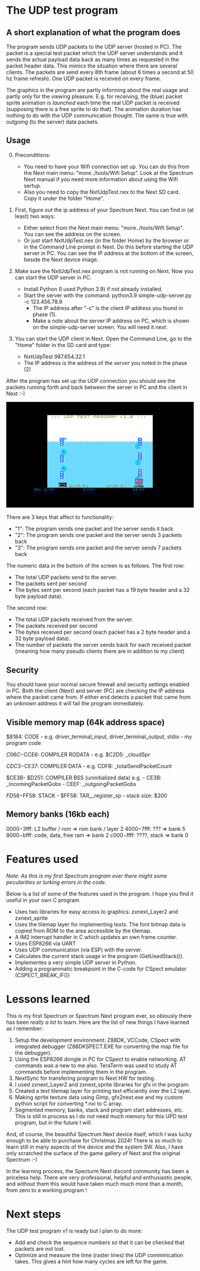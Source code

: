 # The UDP test program

## A short explanation of what the program does

The program sends UDP packets to the UDP server (hosted in PC). The packet is a special test packet which the UDP server understands and it sends the actual payload data back as many times as requested in the packet header data. This mimics the situation where there are several clients. The packets are send every 8th frame (about 6 times a second at 50 hz frame refresh). One UDP packet is received on every frame.

The graphics in the program are partly informing about the real usage and partly only for the viewing pleasure. E.g. for receiving, the (blue) packet sprite animation *is launched* each time the real UDP packet is received (supposing there is a free sprite to do that). The animation duration has nothing to do with the UDP communication thought. The same is true with outgoing (to the server) data packets. 

## Usage

0) Preconditions: 
   - You need to have your Wifi connection set up. You can do this from the Next main menu: "more../tools/Wifi Setup". Look at the Spectrum Next manual if you need more information about using the Wifi sertup. 
   - Also you need to copy the NxtUdpTest.nex to the Next SD card. Copy it under the folder "Home".

1) First, figure out the ip address of your Spectrum Next. You can find in (at least) two ways:
	- Either select from the Next main menu: "more../tools/Wifi Setup". You can see the address on the screen.
	- Or just start NxtUdpTest.nex (in the folder Home) by the browser or in the Command Line prompt in Next. Do this before starting the UDP server in PC. You can see the IP address at the bottom of the screen, beside the Next device image. 

2) Make sure the NxtUdpTest.nex program is not running on Next. Now you can start the UDP server in PC.
   - Install Python (I used Python 3.9) if not already installed.
   - Start the server with the command:  python3.9 simple-udp-server.py -c 123.456.78.9
      - The IP address after "-c" is the client IP address you found in phase (1).
	  - Make a note about the server IP address on PC, which is shown on the simple-udp-server screen. You will need it next. 

3) You can start the UDP client in Next. Open the Command Line, go to the "Home" folder in the SD card and type: 
	  - NxtUdpTest 987.654.32.1
	  - The IP address is the address of the *server* you noted in the phase (2)

After the program has set up the UDP connection you should see the packets running forth and back between the server in PC and the client in Next :-)

![The main screen](./mainScreen.png)

There are 3 keys that affect to functionality:
- "1": The program sends one packet and the server sends it back
- "2": The program sends one packet and the server sends 3 packets back
- "3": The program sends one packet and the server sends 7 packets back

The numeric data in the bottom of the screen is as follows. 
The first row:
- The total UDP packets send to the server.
- The packets sent per second
- The bytes sent per second (each packet has a 19 byte header and a 32 byte payload data). 

The second row:
- The total UDP packets received from the server.
- The packets received per second
- The bytes received per second (each packet has a 2 byte header and a 32 byte payload data).  
- The number of packets the server sends back for each received packet (meaning how many pseudo clients there are in addition to my client)

## Security

You should have your normal secure firewall and security settings enabled in PC. Both the client (Next) and server (PC) are checking the IP address where the packet came from. If either end detects a packet that came from an unknown address it will fail the program immediately. 

## Visible memory map (64k address space)

$8184: CODE
	- e.g. driver_terminal_input, driver_terminal_output, stdio
	- my program code

$C06C-$CCE6: COMPILER RODATA
	- e.g. $C2D5: _cloudSpr
		
$CDC3-$CE37: COMPILER DATA
	- e.g. CDFB: _totalSendPacketCount

$CE3B- $D251: COMPILER BSS (uninitialized data)
	e.g.
	- CE3B: _incomingPacketGobs 
	- CEEF: _outgoingPacketGobs 

$FD58-$FF58: STACK
	- $FF58: TAR__register_sp
	- stack size: $200

## Memory banks (16kb each)
$0000-$3fff: L2 buffer / rom                        => rom bank / layer 2
$4000-$7fff: ???          							=> bank 5
$8000-$bfff: code, data, free ram 					=> bank 2
$c000-$ffff: ????, stack                           	=> bank 0

# Features used

*Note: As this is my first Spectrum program ever there might some pecularities or lurking errors in the code.*

Below is a list of some of the features used in the program. I hope you find it useful in your own C program.

- Uses two libraries for easy access to graphics: zxnext_Layer2 and zxnext_sprite
- Uses the tilemap layer for implementing texts. The font bitmap data is copied from ROM to the area accessible by the tilemap.
- A IM2 interrupt handler in C which updates an own frame counter.
- Uses ESP8266 via UART
- Uses UDP communication (via ESP) with the server.
- Calculates the current stack usage in the program (GetUsedStack()).
- Implementes a very simple UDP server in Python.
- Adding a programmatic breakpoint in the C-code for CSpect emulator (CSPECT_BREAK_IF())

# Lessons learned
This is my first Spectrum or Spectrum Next program ever, so obiously there has been *really a lot* to learn.
Here are the list of new things I have learned as I remember:

1) Setup the development environment: Z88DK, VCCode, CSpect with integrated debugger (Z88DKSPECT.EXE for converting the map file for the debugger).
2) Using the ESP8266 dongle in PC for CSpect to enable networking. AT commands was a new to me also. TeraTerm was used to study AT commands before implementing them in the program.
3) NextSync for transfering program to Next HW for testing.
4) I used zxnext_Layer2 and zxnext_sprite libraries for gfx in the program.
5) Created a text tilemap layer for printing text efficiently over the L2 layer.
6) Making sprite texture data using Gimp, gfx2next.exe and my custom python script for converting *.nxi to C array.
7) Segmented memory, banks, stack and program start addresses, etc. This is still in process as I do not need much memory for this UPD test program, but in the future I will. 

And, of course, the beautiful Spectrum Next device itself, which I was lucky enough to be able to purchase for Christmas 2024! There is so much to learn still in many aspects of the device and the system SW. Also, I have only scratched the surface of the game gallery of Next and the original Spectrum :-) 

In the learning process, the Specturm Next discord community has been a priceless help. There are very professional, helpful and enthusiastic people, and without them this would have taken much much more than a month, from zero to a working program ! 

# Next steps

The UDP test program v1 is ready but I plan to do more:
- Add and check the sequence numbers so that it can be checked that packets are not lost. 
- Optimize and measure the time (raster lines) the UDP comminication takes. This gives a hint how many cycles are left for the game. 